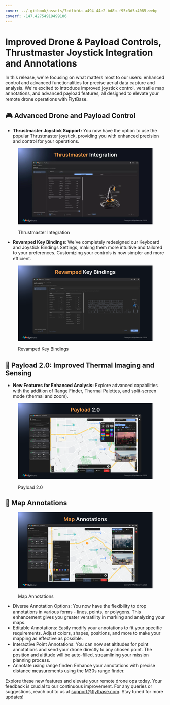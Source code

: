 ```yaml
---
cover: ../.gitbook/assets/7cdfbfda-a494-44e2-bd8b-f95c3d5a4085.webp
coverY: -147.42754919499106
---
```


# Improved Drone & Payload Controls, Thrustmaster Joystick Integration and Annotations

In this release, we're focusing on what matters most to our users: enhanced control and advanced functionalities for precise aerial data capture and analysis. We're excited to introduce improved joystick control, versatile map annotations, and advanced payload features, all designed to elevate your remote drone operations with FlytBase.

## 🎮 Advanced Drone and Payload Control

* **Thrustmaster Joystick Support:** You now have the option to use the popular Thrustmaster joystick, providing you with enhanced precision and control for your operations.

<figure><img src="../.gitbook/assets/image (7).png" alt=""><figcaption><p>Thrustmaster Integration</p></figcaption></figure>

* **Revamped Key Bindings**: We've completely redesigned our Keyboard and Joystick Bindings Settings, making them more intuitive and tailored to your preferences. Customizing your controls is now simpler and more efficient.

<figure><img src="../.gitbook/assets/image (11).png" alt=""><figcaption><p>Revamped Key Bindings</p></figcaption></figure>

## 🔭 Payload 2.0: Improved Thermal Imaging and Sensing

* **New Features for Enhanced Analysis:** Explore advanced capabilities with the addition of Range Finder, Thermal Palettes, and split-screen mode (thermal and zoom).

<figure><img src="../.gitbook/assets/image (12).png" alt=""><figcaption><p>Payload 2.0</p></figcaption></figure>

## 📍 Map Annotations

<figure><img src="../.gitbook/assets/image (13).png" alt=""><figcaption><p>Map Annotations</p></figcaption></figure>

* Diverse Annotation Options: You now have the flexibility to drop annotations in various forms - lines, points, or polygons. This enhancement gives you greater versatility in marking and analyzing your maps.
* Editable Annotations: Easily modify your annotations to fit your specific requirements. Adjust colors, shapes, positions, and more to make your mapping as effective as possible.
* Interactive Point Annotations: You can now set altitudes for point annotations and send your drone directly to any chosen point. The position and altitude will be auto-filled, streamlining your mission planning process.
* Annotate using range finder: Enhance your annotations with precise distance measurements using the M30s range finder.

Explore these new features and elevate your remote drone ops today. Your feedback is crucial to our continuous improvement. For any queries or suggestions, reach out to us at [support@flytbase.com](mailto:support@flytbase.com). Stay tuned for more updates!
